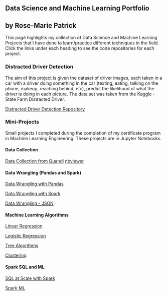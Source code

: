 ## Data Science and Machine Learning Portfolio
## by Rose-Marie Patrick

This page highlights my collection of Data Science and Machine Learning Projects that I have done to learn/practice different techniques in the field. Click the links under each heading to see the code repositories for each project.

### Distracted Driver Detection
The aim of this project is given the dataset of driver images, each taken in a car with a driver doing something in the car (texting, eating, talking on the phone, makeup, reaching behind, etc), predict the likelihood of what the driver is doing in each picture. The data set was taken from the Kaggle - State Farm Distracted Driver.

[Distracted Driver Detection Repository](https://github.com/RosePatrick/Distracted-Driver-Detection)

### Mini-Projects
Small projects I completed during the completion of my certificate program in Machine Learning Engineering. These projects are in Jupyter Notebooks.

#### Data Collection
[Data Collection from Quandl](https://github.com/RosePatrick/SpringboardRP/tree/master/Mini-Project%20-%20Data%20Collection)
[nbviewer](https://nbviewer.jupyter.org/github/RosePatrick/SpringboardRP/blob/master/Mini-Project%20-%20Data%20Collection/api_data_wrangling_mini_project.ipynb)

#### Data Wrangling (Pandas and Spark)
[Data Wrangling with Pandas](https://github.com/RosePatrick/SpringboardRP/tree/master/Mini-Project%20-%20Data%20Wrangling)

[Data Wrangling with Spark](https://github.com/RosePatrick/SpringboardRP/tree/master/Mini-Project%20-%20Data%20Wrangling%20with%20Spark)

[Data Wrangling - JSON](https://github.com/RosePatrick/SpringboardRP/tree/master/Mini-Project%20-%20Wrangling%20JSON)

#### Machine Learning Algorithms
[Linear Regression](https://github.com/RosePatrick/SpringboardRP/tree/master/Mini-Project%20-%20Linear%20Regression)

[Logistic Regression](https://github.com/RosePatrick/SpringboardRP/tree/master/Mini-Project%20-%20Logistic%20Regression)

[Tree Algorithms](https://github.com/RosePatrick/SpringboardRP/tree/master/Mini-Project%20-%20Tree%20Based%20Algorithms)

[Clustering](https://github.com/RosePatrick/SpringboardRP/tree/master/Mini-Project%20-%20Clustering)

#### Spark SQL and ML
[SQL at Scale with Spark](https://github.com/RosePatrick/SpringboardRP/tree/master/Mini-Project%20-%20SQL%20at%20Scale%20with%20Spark)

[Spark ML](https://github.com/RosePatrick/SpringboardRP/tree/master/Mini-Project%20-%20Spark%20ML)
